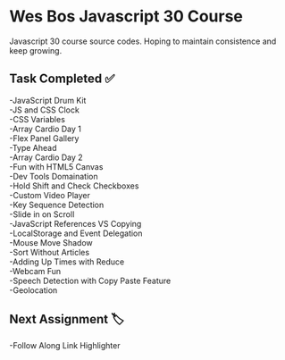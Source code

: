 # Wes Bos Javascript 30 Course
Javascript 30 course source codes. Hoping to maintain consistence and keep growing.

## Task Completed :white_check_mark:

-JavaScript Drum Kit\
-JS and CSS Clock\
-CSS Variables\
-Array Cardio Day 1\
-Flex Panel Gallery\
-Type Ahead\
-Array Cardio Day 2\
-Fun with HTML5 Canvas\
-Dev Tools Domaination\
-Hold Shift and Check Checkboxes\
-Custom Video Player\
-Key Sequence Detection\
-Slide in on Scroll\
-JavaScript References VS Copying\
-LocalStorage and Event Delegation\
-Mouse Move Shadow\
-Sort Without Articles\
-Adding Up Times with Reduce\
-Webcam Fun\
-Speech Detection with Copy Paste Feature\
-Geolocation
## Next Assignment :label:
-Follow Along Link Highlighter
